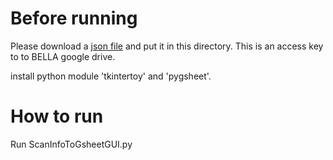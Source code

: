 # Before running

Please download a [json file](https://drive.google.com/file/d/1q3kZ9eK_sg6X9vrSyA4xOed_7NVv9z0U/view?usp=sharing) and put it in this directory. This is an access key to to BELLA google drive.

install python module 'tkintertoy' and 'pygsheet'.

# How to run

Run ScanInfoToGsheetGUI.py
